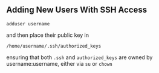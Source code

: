 Adding New Users With SSH Access
--------------------------------

```
adduser username
```
and then place their public key in 

`/home/username/.ssh/authorized_keys`

ensuring that both `.ssh` and `authorized_keys` are owned by username:username, either via `su` or `chown`

